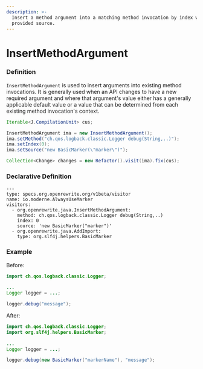 ```yaml
---
description: >-
  Insert a method argument into a matching method invocation by index with the
  provided source.
---
```


# InsertMethodArgument

### Definition

`InsertMethodArgument` is used to insert arguments into existing method invocations. It is generally used when an API changes to have a new required argument and where that argument's value either has a generally applicable default value or a value that can be determined from each existing method invocation's context.

```java
Iterable<J.CompilationUnit> cus;

InsertMethodArgument ima = new InsertMethodArgument();
ima.setMethod("ch.qos.logback.classic.Logger debug(String,..)");
ima.setIndex(0);
ima.setSource("new BasicMarker(\"marker\")");

Collection<Change> changes = new Refactor().visit(ima).fix(cus);
```

### Declarative Definition

```text
---
type: specs.org.openrewrite.org/v1beta/visitor
name: io.moderne.AlwaysUseMarker
visitors:
  - org.openrewrite.java.InsertMethodArgument:
    method: ch.qos.logback.classic.Logger debug(String,..)
    index: 0
    source: 'new BasicMarker("marker")'
  - org.openrewrite.java.AddImport:
    type: org.slf4j.helpers.BasicMarker
```

### Example

Before:

```java
import ch.qos.logback.classic.Logger;
 
...
Logger logger = ...;

logger.debug("message");
```

After:

```java
import ch.qos.logback.classic.Logger;
import org.slf4j.helpers.BasicMarker;
 
...
Logger logger = ...;

logger.debug(new BasicMarker("markerName"), "message");
```





